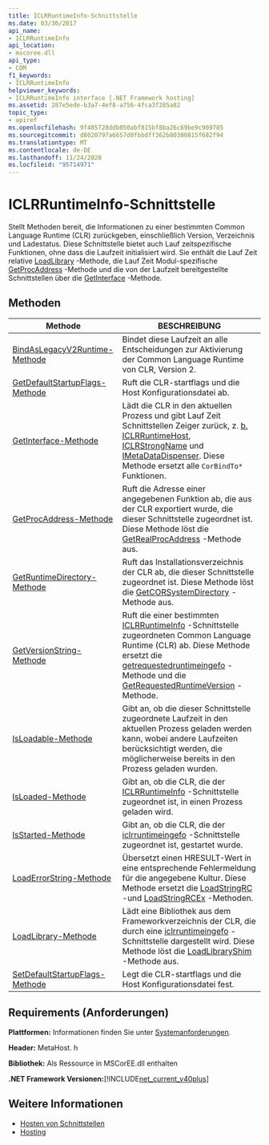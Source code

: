 ```yaml
---
title: ICLRRuntimeInfo-Schnittstelle
ms.date: 03/30/2017
api_name:
- ICLRRuntimeInfo
api_location:
- mscoree.dll
api_type:
- COM
f1_keywords:
- ICLRRuntimeInfo
helpviewer_keywords:
- ICLRRuntimeInfo interface [.NET Framework hosting]
ms.assetid: 287e5ede-b3a7-4ef8-a756-4fca3f285a82
topic_type:
- apiref
ms.openlocfilehash: 9f485728ddb050abf815bf8ba26c69be9c909785
ms.sourcegitcommit: d8020797a6657d0fbbdff362b80300815f682f94
ms.translationtype: MT
ms.contentlocale: de-DE
ms.lasthandoff: 11/24/2020
ms.locfileid: "95714971"
---
```

# <a name="iclrruntimeinfo-interface"></a>ICLRRuntimeInfo-Schnittstelle

Stellt Methoden bereit, die Informationen zu einer bestimmten Common Language Runtime (CLR) zurückgeben, einschließlich Version, Verzeichnis und Ladestatus. Diese Schnittstelle bietet auch Lauf zeitspezifische Funktionen, ohne dass die Laufzeit initialisiert wird. Sie enthält die Lauf Zeit relative [LoadLibrary](iclrruntimeinfo-loadlibrary-method.md) -Methode, die Lauf Zeit Modul-spezifische [GetProcAddress](iclrruntimeinfo-getprocaddress-method.md) -Methode und die von der Laufzeit bereitgestellte Schnittstellen über die [GetInterface](iclrruntimeinfo-getinterface-method.md) -Methode.  
  
## <a name="methods"></a>Methoden  
  
|Methode|BESCHREIBUNG|  
|------------|-----------------|  
|[BindAsLegacyV2Runtime-Methode](iclrruntimeinfo-bindaslegacyv2runtime-method.md)|Bindet diese Laufzeit an alle Entscheidungen zur Aktivierung der Common Language Runtime von CLR, Version 2.|  
|[GetDefaultStartupFlags-Methode](iclrruntimeinfo-getdefaultstartupflags-method.md)|Ruft die CLR-startflags und die Host Konfigurationsdatei ab.|  
|[GetInterface-Methode](iclrruntimeinfo-getinterface-method.md)|Lädt die CLR in den aktuellen Prozess und gibt Lauf Zeit Schnittstellen Zeiger zurück, z. [b. ICLRRuntimeHost](iclrruntimehost-interface.md), [ICLRStrongName](iclrstrongname-interface.md) und [IMetaDataDispenser](../metadata/imetadatadispenser-interface.md). Diese Methode ersetzt alle `CorBindTo*` Funktionen.|  
|[GetProcAddress-Methode](iclrruntimeinfo-getprocaddress-method.md)|Ruft die Adresse einer angegebenen Funktion ab, die aus der CLR exportiert wurde, die dieser Schnittstelle zugeordnet ist. Diese Methode löst die [GetRealProcAddress](getrealprocaddress-function.md) -Methode aus.|  
|[GetRuntimeDirectory-Methode](iclrruntimeinfo-getruntimedirectory-method.md)|Ruft das Installationsverzeichnis der CLR ab, die dieser Schnittstelle zugeordnet ist. Diese Methode löst die [GetCORSystemDirectory](getcorsystemdirectory-function.md) -Methode aus.|  
|[GetVersionString-Methode](iclrruntimeinfo-getversionstring-method.md)|Ruft die einer bestimmten [ICLRRuntimeInfo](iclrruntimeinfo-interface.md) -Schnittstelle zugeordneten Common Language Runtime (CLR) ab. Diese Methode ersetzt die [getrequestedruntimeingefo](getrequestedruntimeinfo-function.md) -Methode und die [GetRequestedRuntimeVersion](getrequestedruntimeversion-function.md) -Methode.|  
|[IsLoadable-Methode](iclrruntimeinfo-isloadable-method.md)|Gibt an, ob die dieser Schnittstelle zugeordnete Laufzeit in den aktuellen Prozess geladen werden kann, wobei andere Laufzeiten berücksichtigt werden, die möglicherweise bereits in den Prozess geladen wurden.|  
|[IsLoaded-Methode](iclrruntimeinfo-isloaded-method.md)|Gibt an, ob die CLR, die der [ICLRRuntimeInfo](iclrruntimeinfo-interface.md) -Schnittstelle zugeordnet ist, in einen Prozess geladen wird.|  
|[IsStarted-Methode](iclrruntimeinfo-isstarted-method.md)|Gibt an, ob die CLR, die der [iclrruntimeingefo](iclrruntimeinfo-interface.md) -Schnittstelle zugeordnet ist, gestartet wurde.|  
|[LoadErrorString-Methode](iclrruntimeinfo-loaderrorstring-method.md)|Übersetzt einen HRESULT-Wert in eine entsprechende Fehlermeldung für die angegebene Kultur. Diese Methode ersetzt die [LoadStringRC](loadstringrc-function.md) -und [LoadStringRCEx](loadstringrcex-function.md) -Methoden.|  
|[LoadLibrary-Methode](iclrruntimeinfo-loadlibrary-method.md)|Lädt eine Bibliothek aus dem Frameworkverzeichnis der CLR, die durch eine [iclrruntimeingefo](iclrruntimeinfo-interface.md) -Schnittstelle dargestellt wird. Diese Methode löst die [LoadLibraryShim](loadlibraryshim-function.md) -Methode aus.|  
|[SetDefaultStartupFlags-Methode](iclrruntimeinfo-setdefaultstartupflags-method.md)|Legt die CLR-startflags und die Host Konfigurationsdatei fest.|  
  
## <a name="requirements"></a>Requirements (Anforderungen)  

 **Plattformen:** Informationen finden Sie unter [Systemanforderungen](../../get-started/system-requirements.md).  
  
 **Header:** MetaHost. h  
  
 **Bibliothek:** Als Ressource in MSCorEE.dll enthalten  
  
 **.NET Framework Versionen:**[!INCLUDE[net_current_v40plus](../../../../includes/net-current-v40plus-md.md)]  
  
## <a name="see-also"></a>Weitere Informationen

- [Hosten von Schnittstellen](hosting-interfaces.md)
- [Hosting](index.md)
